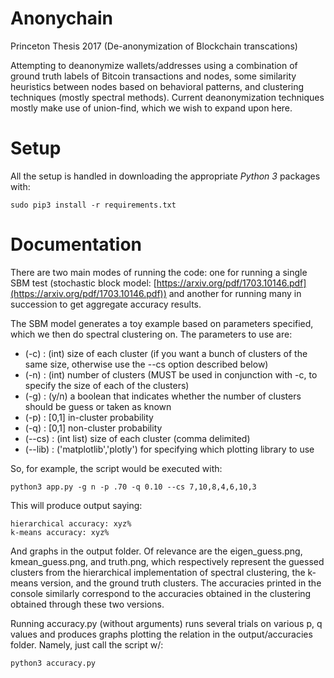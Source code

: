 Anonychain
=====================
Princeton Thesis 2017 (De-anonymization of Blockchain transcations)

Attempting to deanonymize wallets/addresses using a combination of ground truth labels of Bitcoin transactions and nodes, some similarity heuristics between nodes based on behavioral patterns, and clustering techniques (mostly spectral methods). Current deanonymization techniques mostly make use of union-find, which we wish to expand upon here.

Setup
=====================
All the setup is handled in downloading the appropriate _Python 3_ packages with:

```
sudo pip3 install -r requirements.txt
```

Documentation
=====================
There are two main modes of running the code: one for running a single SBM test (stochastic block model: [https://arxiv.org/pdf/1703.10146.pdf](https://arxiv.org/pdf/1703.10146.pdf)) and another for running many in succession to get aggregate accuracy results.

The SBM model generates a toy example based on parameters specified, which we then do spectral clustering on. The parameters to use are:

- (-c)    : (int) size of each cluster (if you want a bunch of clusters of the same size, otherwise use the --cs option described below)
- (-n)    : (int) number of clusters (MUST be used in conjunction with -c, to specify the size of each of the clusters)
- (-g)    : (y/n) a boolean that indicates whether the number of clusters should be guess or taken as known
- (-p)    : [0,1] in-cluster probability
- (-q)    : [0,1] non-cluster probability
- (--cs)  : (int list) size of each cluster (comma delimited)
- (--lib) : ('matplotlib','plotly') for specifying which plotting library to use

So, for example, the script would be executed with:

```
python3 app.py -g n -p .70 -q 0.10 --cs 7,10,8,4,6,10,3
```

This will produce output saying:

```
hierarchical accuracy: xyz%
k-means accuracy: xyz%
```

And graphs in the output folder. Of relevance are the eigen_guess.png, kmean_guess.png, and truth.png, which respectively represent the guessed clusters from the hierarchical implementation of spectral clustering, the k-means version, and the ground truth clusters. The accuracies printed in the console similarly correspond to the accuracies obtained in the clustering obtained through these two versions.

Running accuracy.py (without arguments) runs several trials on various p, q values and produces graphs plotting the relation in the output/accuracies folder. Namely, just call the script w/:

```
python3 accuracy.py
```